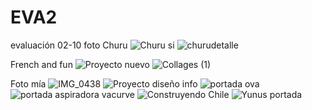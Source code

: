 # EVA2
evaluación 02-10
foto Churu
![Churu si](https://github.com/user-attachments/assets/22068238-5b69-4e81-99e0-0a053719b296)
![churudetalle](https://github.com/user-attachments/assets/1b8d9ea1-9f8a-4f4d-bfd8-f25ec6c1816e)

French and fun
![Proyecto nuevo](https://github.com/user-attachments/assets/6846097f-4a92-4d8a-8137-1a719f95dee2)
![Collages (1)](https://github.com/user-attachments/assets/7d1bba10-ca86-4149-be70-93d9c10c0ad6)

Foto mía
![IMG_0438](https://github.com/user-attachments/assets/f3485155-2b8a-48c6-8596-06164c373cf0)
![Proyecto diseño info](https://github.com/user-attachments/assets/d16cc938-6317-487e-ba61-7baacb4f370d)
![portada ova](https://github.com/user-attachments/assets/b0080fe0-69f0-4b7f-a314-0fa60c1dcfca)
![portada aspiradora vacurve](https://github.com/user-attachments/assets/43a6f094-3a13-4b53-aaa8-1699652c445b)
![Construyendo Chile](https://github.com/user-attachments/assets/3f37340a-7b98-4b4b-8a69-b2b890ce85a4)
![Yunus portada](https://github.com/user-attachments/assets/84110427-7ced-4072-b50d-ce1276715225)
